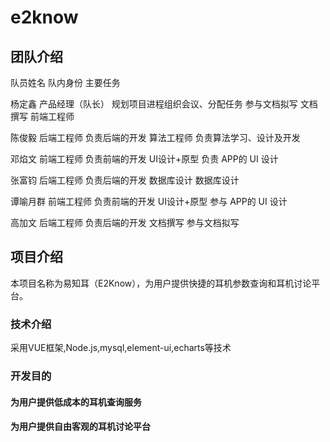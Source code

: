 # e2know

## 团队介绍
队员姓名 队内身份 主要任务

杨定鑫 产品经理（队长） 规划项目进程组织会议、分配任务 参与文档拟写 文档撰写 前端工程师

陈俊毅 后端工程师 负责后端的开发 算法工程师 负责算法学习、设计及开发

邓焰文 前端工程师 负责前端的开发 UI设计+原型 负责 APP的 UI 设计

张富钧 后端工程师 负责后端的开发 数据库设计 数据库设计

谭喻月群 前端工程师 负责前端的开发 UI设计+原型 参与 APP的 UI 设计

高加文 后端工程师 负责后端的开发 文档撰写 参与文档拟写

## 项目介绍

本项目名称为易知耳（E2Know），为用户提供快捷的耳机参数查询和耳机讨论平台。

### 技术介绍

采用VUE框架,Node.js,mysql,element-ui,echarts等技术

### 开发目的

#### 为用户提供低成本的耳机查询服务

#### 为用户提供自由客观的耳机讨论平台

